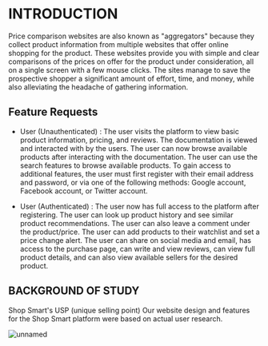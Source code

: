 # INTRODUCTION
Price comparison websites are also known as "aggregators" because they collect product information from multiple websites that offer online shopping for the product. These websites provide you with simple and clear comparisons of the prices on offer for the product under consideration, all on a single screen with a few mouse clicks. The sites manage to save the prospective shopper a significant amount of effort, time, and money, while also alleviating the headache of gathering information.

## Feature Requests

- User (Unauthenticated) :
The user visits the platform to view basic product information, pricing, and reviews. The documentation is viewed and interacted with by the users. The user can now browse available products after interacting with the documentation. The user can use the search features to browse available products. To gain access to additional features, the user must first register with their email address and password, or via one of the following methods: Google account, Facebook account, or Twitter account.

- User (Authenticated) :
The user now has full access to the platform after registering. The user can look up product history and see similar product recommendations. The user can also leave a comment under the product/price. The user can add products to their watchlist and set a price change alert. The user can share on social media and email, has access to the purchase page, can write and view reviews, can view full product details, and can also view available sellers for the desired product.



## BACKGROUND OF STUDY

Shop Smart's USP (unique selling point)
Our website design and features for the Shop Smart platform were based on actual user research.

![unnamed](https://user-images.githubusercontent.com/84202664/182705476-abb3232d-3283-41d4-839f-43d2e2ced2ad.png)
